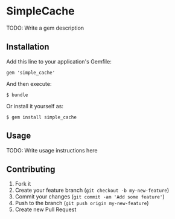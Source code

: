 # SimpleCache

TODO: Write a gem description

## Installation

Add this line to your application's Gemfile:

    gem 'simple_cache'

And then execute:

    $ bundle

Or install it yourself as:

    $ gem install simple_cache

## Usage

TODO: Write usage instructions here

## Contributing

1. Fork it
2. Create your feature branch (`git checkout -b my-new-feature`)
3. Commit your changes (`git commit -am 'Add some feature'`)
4. Push to the branch (`git push origin my-new-feature`)
5. Create new Pull Request
